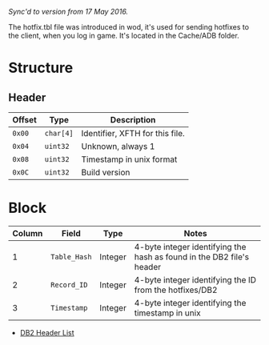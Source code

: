 _Sync'd to version from 17 May 2016._

The hotfix.tbl file was introduced in wod, it's used for sending hotfixes to the client, when you log in game. It's located in the Cache/ADB folder.

# Structure

## Header

| Offset | Type      | Description                     |
| ------ | --------- | ------------------------------- |
| `0x00` | `char[4]` | Identifier, XFTH for this file. |
| `0x04` | `uint32`  | Unknown, always 1               |
| `0x08` | `uint32`  | Timestamp in unix format        |
| `0x0C` | `uint32`  | Build version                   |

# Block

| Column | Field        | Type    | Notes                                                                 |
| ------ | ------------ | ------- | --------------------------------------------------------------------- |
| 1      | `Table_Hash` | Integer | 4-byte integer identifying the hash as found in the DB2 file's header |
| 2      | `Record_ID`  | Integer | 4-byte integer identifying the ID from the hotfixes/DB2               |
| 3      | `Timestamp`  | Integer | 4-byte integer identifying the timestamp in unix                                                                      |

- [DB2 Header List](https://github.com/TrinityCore/WowPacketParser/blob/master/WowPacketParser/Enums/DB2Hash.cs)
